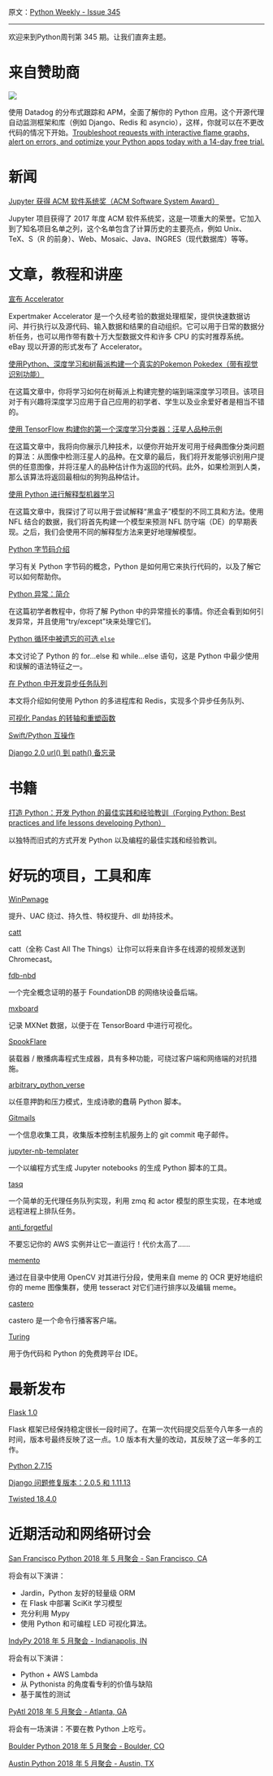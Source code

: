 原文：[Python Weekly - Issue 345](http://eepurl.com/dtwwdj)

---

欢迎来到Python周刊第 345 期。让我们直奔主题。 

# 来自赞助商

[![](https://gallery.mailchimp.com/e2e180baf855ac797ef407fc7/images/f25123ca-75a9-4b27-af3b-518500134fcd.png)](https://www.datadoghq.com/dg/apm/ts-python-error-tracking/?utm_source=Advertisement&utm_medium=Advertisement&utm_campaign=PythonWeekly-Tshirt&utm_content=Python)

使用 Datadog 的分布式跟踪和 APM，全面了解你的 Python 应用。这个开源代理自动监测框架和库（例如 Django、Redis 和 asyncio），这样，你就可以在不更改代码的情况下开始。[Troubleshoot requests with interactive flame graphs, alert on errors, and optimize your Python apps today with a 14-day free trial.](https://www.datadoghq.com/dg/apm/ts-python-error-tracking/?utm_source=Advertisement&utm_medium=Advertisement&utm_campaign=PythonWeekly-Tshirt&utm_content=Python)  
  
  
# 新闻  
  
[Jupyter 获得 ACM 软件系统奖（ACM Software System Award）](https://blog.jupyter.org/jupyter-receives-the-acm-software-system-award-d433b0dfe3a2)

Jupyter 项目获得了 2017 年度 ACM 软件系统奖，这是一项重大的荣誉。它加入到了知名项目名单之列，这个名单包含了计算历史的主要亮点，例如 Unix、TeX、S（R 的前身）、Web、Mosaic、Java、INGRES（现代数据库）等等。
  
  
# 文章，教程和讲座
  
[宣布 Accelerator](https://www.ebayinc.com/stories/blogs/tech/announcing-the-accelerator-processing-1-000-000-000-lines-per-second-on-a-single-computer/)

Expertmaker Accelerator 是一个久经考验的数据处理框架，提供快速数据访问、并行执行以及源代码、输入数据和结果的自动组织。它可以用于日常的数据分析任务，也可以用作带有数十万大型数据文件和许多 CPU 的实时推荐系统。eBay 现以开源的形式发布了 Accelerator。
  
[使用Python、深度学习和树莓派构建一个真实的Pokemon Pokedex（带有视觉识别功能） ](https://www.pyimagesearch.com/2018/04/30/a-fun-hands-on-deep-learning-project-for-beginners-students-and-hobbyists/)

在这篇文章中，你将学习如何在树莓派上构建完整的端到端深度学习项目。该项目对于有兴趣将深度学习应用于自己应用的初学者、学生以及业余爱好者是相当不错的。
  
[使用 TensorFlow 构建你的第一个深度学习分类器：汪星人品种示例](https://towardsdatascience.com/build-your-first-deep-learning-classifier-using-tensorflow-dog-breed-example-964ed0689430)

在这篇文章中，我将向你展示几种技术，以便你开始开发可用于经典图像分类问题的算法：从图像中检测汪星人的品种。在文章的最后，我们将开发能够识别用户提供的任意图像，并将汪星人的品种估计作为返回的代码。此外，如果检测到人类，那么该算法将返回最相似的狗狗品种估计。
  
[使用 Python 进行解释型机器学习](http://savvastjortjoglou.com/intrepretable-machine-learning-nfl-combine.html)

在这篇文章中，我探讨了可以用于尝试解释“黑盒子”模型的不同工具和方法。使用 NFL 结合的数据，我们将首先构建一个模型来预测 NFL 防守端（DE）的早期表现。之后，我们会使用不同的解释型方法来更好地理解模型。
  
[Python 字节码介绍](https://opensource.com/article/18/4/introduction-python-bytecode)

学习有关 Python 字节码的概念，Python 是如何用它来执行代码的，以及了解它可以如何帮助你。
  
[Python 异常：简介](https://realpython.com/python-exceptions/)

在这篇初学者教程中，你将了解 Python 中的异常擅长的事情。你还会看到如何引发异常，并且使用“try/except”块来处理它们。
  
[Python 循环中被遗忘的可选 `else`](https://medium.com/@s16h/the-forgotten-optional-else-in-python-loops-90d9c465c830)

本文讨论了 Python 的 for...else 和 while...else 语句，这是 Python 中最少使用和误解的语法特征之一。
  
[在 Python 中开发异步任务队列](https://testdriven.io/developing-an-asynchronous-task-queue-in-python)

本文将介绍如何使用 Python 的多进程库和 Redis，实现多个异步任务队列、
  
[可视化 Pandas 的转轴和重塑函数](https://jalammar.github.io/visualizing-pandas-pivoting-and-reshaping/)  
  
[Swift/Python 互操作](https://github.com/tensorflow/swift/blob/master/docs/PythonInteroperability.md)  
  
[Django 2.0 url() 到 path() 备忘录](https://consideratecode.com/2018/05/02/django-2-0-url-to-path-cheatsheet/)  
  
  
# 书籍  
  
[打造 Python：开发 Python 的最佳实践和经验教训（Forging Python: Best practices and life lessons developing Python）](https://amzn.to/2rj7Eci)

以独特而旧式的方式开发 Python 以及编程的最佳实践和经验教训。
  
  
# 好玩的项目，工具和库  
  
[WinPwnage](https://github.com/rootm0s/WinPwnage)  

提升、UAC 绕过、持久性、特权提升、dll 劫持技术。
  
[catt](https://github.com/skorokithakis/catt)  

catt（全称 Cast All The Things）让你可以将来自许多在线源的视频发送到 Chromecast。
  
[fdb-nbd](https://github.com/dividuum/fdb-nbd)  

一个完全概念证明的基于 FoundationDB 的网络块设备后端。
  
[mxboard](https://github.com/awslabs/mxboard)  

记录 MXNet 数据，以便于在 TensorBoard 中进行可视化。
  
[SpookFlare](https://github.com/hlldz/SpookFlare)  

装载器 / 散播病毒程式生成器，具有多种功能，可绕过客户端和网络端的对抗措施。
  
[arbitrary_python_verse](https://github.com/Astrokiwi/arbitrary_python_verse)  

以任意押韵和压力模式，生成诗歌的蠢萌 Python 脚本。
  
[Gitmails](https://github.com/giovanifss/Gitmails)  

一个信息收集工具，收集版本控制主机服务上的 git commit 电子邮件。
  
[jupyter-nb-templater](https://github.com/ismailuddin/jupyter-nb-templater)  

一个以编程方式生成 Jupyter notebooks 的生成 Python 脚本的工具。
  
[tasq](https://github.com/codepr/tasq)  

一个简单的无代理任务队列实现，利用 zmq 和 actor 模型的原生实现，在本地或远程进程上排队任务。
  
[anti_forgetful](https://github.com/tbenthompson/anti_forgetful)  

不要忘记你的 AWS 实例并让它一直运行！代价太高了……
  
[memento](https://github.com/aryaminus/memento)  

通过在目录中使用 OpenCV 对其进行分段，使用来自 meme 的 OCR 更好地组织你的 meme 图像集群，使用 tesseract 对它们进行排序以及编辑 meme。
  
[castero](https://github.com/xgi/castero)  

castero 是一个命令行播客客户端。
  
[Turing](https://github.com/TuringApp/Turing)  

用于伪代码和 Python 的免费跨平台 IDE。
  
  
# 最新发布  
  
[Flask 1.0](https://www.palletsprojects.com/blog/flask-1-0-released/)  

Flask 框架已经保持稳定很长一段时间了。在第一次代码提交后至今八年多一点的时间，版本号最终反映了这一点。1.0 版本有大量的改动，其反映了这一年多的工作。
  
[Python 2.7.15](https://mail.python.org/pipermail/python-dev/2018-May/153286.html)  
  
[Django 问题修复版本：2.0.5 和 1.11.13](https://www.djangoproject.com/weblog/2018/may/01/bugfix-releases/)  
  
[Twisted 18.4.0](https://labs.twistedmatrix.com/2018/04/twisted-1840-released.html)  
  
  
# 近期活动和网络研讨会  
  
[San Francisco Python 2018 年 5 月聚会 - San Francisco, CA](https://www.meetup.com/sfpython/events/250124870/)  

将会有以下演讲：

  * Jardin，Python 友好的轻量级 ORM
  * 在 Flask 中部署 SciKit 学习模型
  * 充分利用 Mypy 
  * 使用 Python 和可编程 LED 可视化算法。

  
[IndyPy 2018 年 5 月聚会 - Indianapolis, IN](https://www.meetup.com/indypy/events/zxdfkpyxhblb/)  

将会有以下演讲：

  * Python + AWS Lambda
  * 从 Pythonista 的角度看专利的价值与缺陷
  * 基于属性的测试

  
[PyAtl 2018 年 5 月聚会 - Atlanta, GA](https://www.meetup.com/python-atlanta/events/248011862/)  

将会有一场演讲：不要在教 Python 上吃亏。
  
[Boulder Python 2018 年 5 月聚会 - Boulder, CO](https://www.meetup.com/BoulderPython/events/248938618/)  
  
[Austin Python 2018 年 5 月聚会 - Austin, TX](https://www.meetup.com/austinpython/events/247052856/)   
   
